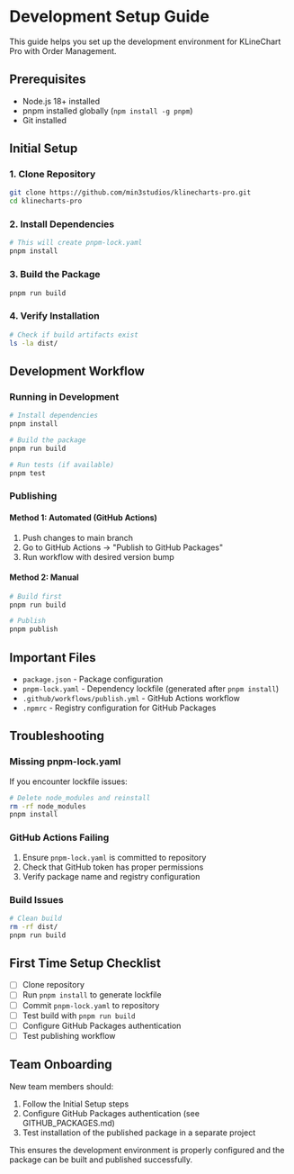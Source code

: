 # Development Setup Guide

This guide helps you set up the development environment for KLineChart Pro with Order Management.

## Prerequisites

- Node.js 18+ installed
- pnpm installed globally (`npm install -g pnpm`)
- Git installed

## Initial Setup

### 1. Clone Repository

```bash
git clone https://github.com/min3studios/klinecharts-pro.git
cd klinecharts-pro
```

### 2. Install Dependencies

```bash
# This will create pnpm-lock.yaml
pnpm install
```

### 3. Build the Package

```bash
pnpm run build
```

### 4. Verify Installation

```bash
# Check if build artifacts exist
ls -la dist/
```

## Development Workflow

### Running in Development

```bash
# Install dependencies
pnpm install

# Build the package
pnpm run build

# Run tests (if available)
pnpm test
```

### Publishing

#### Method 1: Automated (GitHub Actions)

1. Push changes to main branch
2. Go to GitHub Actions → "Publish to GitHub Packages"
3. Run workflow with desired version bump

#### Method 2: Manual

```bash
# Build first
pnpm run build

# Publish
pnpm publish
```

## Important Files

- `package.json` - Package configuration
- `pnpm-lock.yaml` - Dependency lockfile (generated after `pnpm install`)
- `.github/workflows/publish.yml` - GitHub Actions workflow
- `.npmrc` - Registry configuration for GitHub Packages

## Troubleshooting

### Missing pnpm-lock.yaml

If you encounter lockfile issues:

```bash
# Delete node_modules and reinstall
rm -rf node_modules
pnpm install
```

### GitHub Actions Failing

1. Ensure `pnpm-lock.yaml` is committed to repository
2. Check that GitHub token has proper permissions
3. Verify package name and registry configuration

### Build Issues

```bash
# Clean build
rm -rf dist/
pnpm run build
```

## First Time Setup Checklist

- [ ] Clone repository
- [ ] Run `pnpm install` to generate lockfile
- [ ] Commit `pnpm-lock.yaml` to repository
- [ ] Test build with `pnpm run build`
- [ ] Configure GitHub Packages authentication
- [ ] Test publishing workflow

## Team Onboarding

New team members should:

1. Follow the Initial Setup steps
2. Configure GitHub Packages authentication (see GITHUB_PACKAGES.md)
3. Test installation of the published package in a separate project

This ensures the development environment is properly configured and the package can be built and published successfully.
